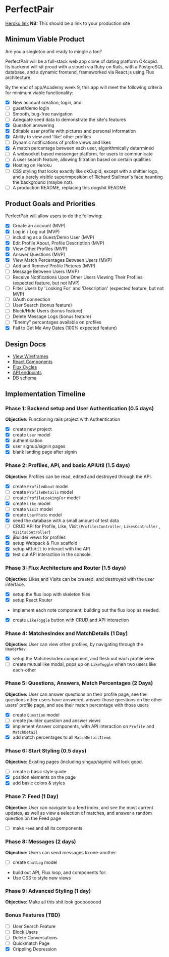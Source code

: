 # PerfectPair

[Heroku link][heroku] **NB:** This should be a link to your production site

[heroku]: www.perfect-pair.me

## Minimum Viable Product

Are you a singleton and ready to mingle a ton?

PerfectPair will be a full-stack web app clone of dating platform OKcupid. Its backend will sit proud with a slouch via Ruby on Rails, with a PostgreSQL database, and a dynamic frontend, frameworked via React.js using Flux architecture.

By the end of app/Academy week 9, this app will meet the following criteria for minimum viable functionality:

- [x] New account creation, login, and
- [ ] guest/demo login
- [ ] Smooth, bug-free navigation
- [ ] Adequate seed data to demonstrate the site's features
- [x] Question answering
- [x] Editable user profile with pictures and personal information
- [x] Ability to view and 'like' other profiles
- [ ] Dynamic notifications of profile views and likes
- [x] A match percentage between each user, algorithmically determined
- [ ] A websocket based messenger platform, for users to communicate
- [ ] A user search feature, allowing filtration based on certain qualities
- [x] Hosting on Heroku
- [ ] CSS styling that looks exactly like okCupid, except with a shittier logo, and a barely visible superimposition of Richard Stallman's face haunting the background (maybe not).
- [ ] A production README, replacing this dogshit README

## Product Goals and Priorities

PerfectPair will allow users to do the following:

<!-- This is a Markdown checklist. Use it to keep track of your
progress. Put an x between the brackets for a checkmark: [x] -->

- [x] Create an account (MVP)
- [x] Log in / Log out (MVP)
- [ ] including as a Guest/Demo User (MVP)
- [x] Edit Profile About, Profile Description (MVP)
- [x] View Other Profiles (MVP)
- [x] Answer Questions (MVP)
- [x] View Match Percentages Between Users (MVP)
- [ ] Add and Remove Profile Pictures (MVP)
- [ ] Message Between Users (MVP)
- [ ] Receive Notifications Upon Other Users Viewing Their Profiles (expected feature, but not MVP)
- [ ] Filter Users by 'Looking For' and 'Description' (expected feature, but not MVP)
- [ ] OAuth connection
- [ ] User Search (bonus feature)
- [ ] Block/Hide Users (bonus feature)
- [ ] Delete Message Logs (bonus feature)
- [ ] "Enemy" percentages available on profiles
- [x] Fail to Get Me Any Dates (100% expected feature)

## Design Docs
* [View Wireframes][views]
* [React Components][components]
* [Flux Cycles][flux-cycles]
* [API endpoints][api-endpoints]
* [DB schema][schema]

[views]: ./docs/views.md
[components]: ./docs/components.md
[flux-cycles]: ./docs/flux-cycles.md
[api-endpoints]: ./docs/api-endpoints.md
[schema]: ./docs/schema.md

## Implementation Timeline

### Phase 1: Backend setup and User Authentication (0.5 days)

**Objective:** Functioning rails project with Authentication

- [x] create new project
- [x] create `User` model
- [x] authentication
- [x] user signup/signin pages
- [x] blank landing page after signin

### Phase 2: Profiles, API, and basic APIUtil (1.5 days)

**Objective:** Profiles can be read, edited and destroyed through
the API.

- [x] create `ProfileAbout` model
- [ ] create `ProfileDetails` model
- [ ] create `ProfileLookingFor` model
- [x] create `Like` model
- [ ] create `Visit` model
- [x] create `UserPhoto` model
- [x] seed the database with a small amount of test data
- [ ] CRUD API for Profile, Like, Visit (`ProfilesController`, `LikesController` , `VisitsController`)
- [x] jBuilder views for profiles
- [x] setup Webpack & Flux scaffold
- [x] setup `APIUtil` to interact with the API
- [x] test out API interaction in the console.

### Phase 3: Flux Architecture and Router (1.5 days)

**Objective:** Likes and Visits can be created, and destroyed with the
user interface.

- [x] setup the flux loop with skeleton files
- [x] setup React Router
- implement each note component, building out the flux loop as needed.
- [x] create `LikeToggle` button with CRUD and API interaction

### Phase 4: MatchesIndex and MatchDetails (1 Day)

**Objective:** User can view other profiles, by navigating through the `HeaderNav`

- [x] setup the MatchesIndex component, and flesh out each profile view
- [ ] create mutual like modal, pops up on `LikeToggle` when two users like each-other

### Phase 5: Questions, Answers, Match Percentages (2 Days)

**Objective:** User can answer questions on their profile page, see the questions other users have answered, answer those questions on the other users' profile page, and see their match percentage with those users

- [x] create `Question` model
- [ ] create jbuilder question and answer views
- [x] implement Answer components, with API interaction on `Profile` and `MatchDetail`
- [x] add match percentages to all `MatchDetailItem`s

### Phase 6: Start Styling (0.5 days)

**Objective:** Existing pages (including singup/signin) will look good.

- [ ] create a basic style guide
- [x] position elements on the page
- [x] add basic colors & styles

### Phase 7: Feed (1 Day)

**Objective:** User can navigate to a feed index, and see the most current updates, as well as view a selection of matches, and answer a random question on the Feed page

- [ ] make `Feed` and all its components

### Phase 8: Messages (2 days)

**Objective:** Users can send messages to one-another

- [ ] create `ChatLog` model
- build out API, Flux loop, and components for:
- Use CSS to style new views

### Phase 9: Advanced Styling (1 day)

**Objective:** Make all this shit look gooooooood

### Bonus Features (TBD)
- [ ] User Search Feature
- [ ] Block Users
- [ ] Delete Conversations
- [ ] Quickmatch Page
- [x] Crippling Depression

[phase-one]: ./docs/phases/phase1.md
[phase-two]: ./docs/phases/phase2.md
[phase-three]: ./docs/phases/phase3.md
[phase-four]: ./docs/phases/phase4.md
[phase-five]: ./docs/phases/phase5.md
[phase-six]: ./docs/phases/phase6.md
[phase-seven]: ./docs/phases/phase7.md
[phase-eight]: ./docs/phases/phase8.md
[phase-nine]: ./docs/phases/phase9.md
